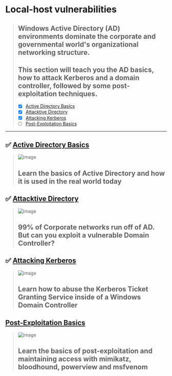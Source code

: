 # Local-host vulnerabilities
  > ## Windows Active Directory (AD) environments dominate the corporate and governmental world's organizational networking structure. 
  > ## This section will teach you the AD basics, how to attack Kerberos and a domain controller, followed by some post-exploitation techniques.
  > - [X] [Active Directory Basics]()
  > - [x] [Attacktive Directory]()
  > - [x] [Attacking Kerberos]()
  > - [ ] [Post-Exploitation Basics]()

---

## ✅ [Active Directory Basics](https://tryhackme.com/jr/activedirectorybasics)
  > ![image](https://user-images.githubusercontent.com/51442719/177435731-1fe86708-a07a-4520-9057-ac5664c5f67f.png)
  > ## Learn the basics of Active Directory and how it is used in the real world today

## ✅ [Attacktive Directory](https://tryhackme.com/jr/attacktivedirectory)
  > ![image](https://user-images.githubusercontent.com/51442719/177435745-1951f0a8-1139-4fc7-a949-6c30ab12adf1.png)
  > ## 99% of Corporate networks run off of AD. But can you exploit a vulnerable Domain Controller?

## ✅ [Attacking Kerberos](https://tryhackme.com/jr/attackingkerberos)
  > ![image](https://user-images.githubusercontent.com/51442719/177435767-265a5917-bbbf-4f37-97c3-e884aa976eee.png)
  > ## Learn how to abuse the Kerberos Ticket Granting Service inside of a Windows Domain Controller

## [Post-Exploitation Basics](https://tryhackme.com/jr/postexploit)
  > ![image](https://user-images.githubusercontent.com/51442719/177435780-2975467d-534c-4f72-892b-1f17982f61b4.png)
  > ## Learn the basics of post-exploitation and maintaining access with mimikatz, bloodhound, powerview and msfvenom
